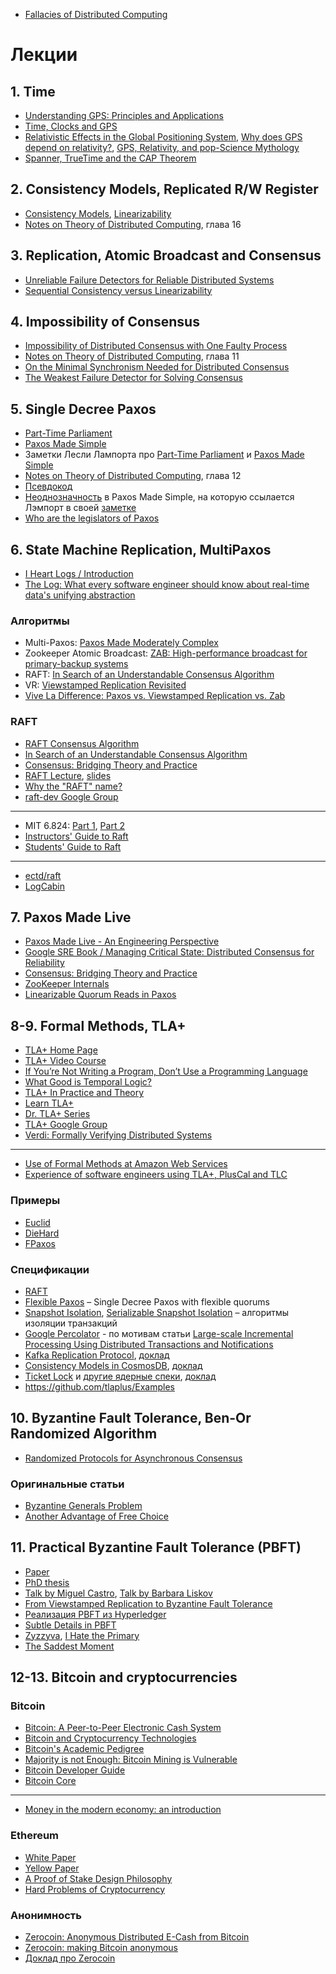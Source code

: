- [Fallacies of Distributed Computing](https://en.wikipedia.org/wiki/Fallacies_of_distributed_computing)

# Лекции

## 1. Time

- [Understanding GPS: Principles and Applications](http://d1.amobbs.com/bbs_upload782111/files_33/ourdev_584835O21W59.pdf)
- [Time, Clocks and GPS](http://www2.unb.ca/gge/Resources/gpsworld.nov-dec91.corr.pdf)
- [Relativistic Effects in the Global Positioning System](https://www.aapt.org/doorway/TGRU/articles/Ashbyarticle.pdf), [Why does GPS depend on relativity?](https://physics.stackexchange.com/a/128951), [GPS, Relativity, and
pop-Science Mythology](http://www.alternativephysics.org/book/GPSmythology.htm)
- [Spanner, TrueTime and the CAP Theorem](https://ai.google/research/pubs/pub45855)

## 2. Consistency Models, Replicated R/W Register

- [Consistency Models](https://jepsen.io/consistency), [Linearizability](https://jepsen.io/consistency/models/linearizable)
- [Notes on Theory of Distributed Computing](http://www.cs.yale.edu/homes/aspnes/classes/465/notes.pdf), глава 16

## 3. Replication, Atomic Broadcast and Consensus

- [Unreliable Failure Detectors for Reliable Distributed Systems](https://www.cs.utexas.edu/~lorenzo/corsi/cs380d/papers/p225-chandra.pdf)
- [Sequential Consistency versus Linearizability](https://pdfs.semanticscholar.org/787c/d132b7c849863393a01ae8f0d92b6a3f8cb3.pdf)

## 4. Impossibility of Consensus

- [Impossibility of Distributed Consensus with One Faulty Process](https://groups.csail.mit.edu/tds/papers/Lynch/jacm85.pdf)
- [Notes on Theory of Distributed Computing](http://www.cs.yale.edu/homes/aspnes/classes/465/notes.pdf), глава 11
- [On the Minimal Synchronism Needed for Distributed Consensus](https://www.cs.huji.ac.il/~dolev/pubs/p77-dolev.pdf)
- [The Weakest Failure Detector for Solving Consensus](https://cs.nyu.edu/courses/fall18/CSCI-GA.3033-002/papers/cht.pdf)

## 5. Single Decree Paxos

- [Part-Time Parliament](https://lamport.azurewebsites.net/pubs/lamport-paxos.pdf)
- [Paxos Made Simple](https://lamport.azurewebsites.net/pubs/paxos-simple.pdf)
- Заметки Лесли Лампорта про [Part-Time Parliament](http://lamport.azurewebsites.net/pubs/pubs.html#lamport-paxos) и [Paxos Made Simple](http://lamport.azurewebsites.net/pubs/pubs.html#paxos-simple)
- [Notes on Theory of Distributed Computing](http://www.cs.yale.edu/homes/aspnes/classes/465/notes.pdf), глава 12
- [Псевдокод](https://pdos.csail.mit.edu/archive/6.824-2013/notes/paxos-code.html)
- [Неоднозначность](https://stackoverflow.com/questions/29880949/contradiction-in-lamports-paxos-made-simple-paper) в Paxos Made Simple, на которую ссылается Лэмпорт в своей [заметке](http://lamport.azurewebsites.net/pubs/pubs.html#paxos-simple)
- [Who are the legislators of Paxos](https://cs.stackexchange.com/questions/12401/who-are-the-legislators-of-paxos) 

## 6. State Machine Replication, MultiPaxos

- [I Heart Logs / Introduction](https://www.oreilly.com/library/view/i-heart-logs/9781491909379/ch01.html)
- [The Log: What every software engineer should know about real-time data's unifying abstraction](https://engineering.linkedin.com/distributed-systems/log-what-every-software-engineer-should-know-about-real-time-datas-unifying)

### Алгоритмы
- Multi-Paxos: [Paxos Made Moderately Complex](http://www.cs.cornell.edu/courses/cs7412/2011sp/paxos.pdf)
- Zookeeper Atomic Broadcast: [ZAB: High-performance broadcast for primary-backup systems](http://knowably-attachments.s3.amazonaws.com/u/55b69a1ce4b00ab397d67250/7c8734d3cf02154499a9b3161ef9f575/Zab_2011.pdf)
- RAFT: [In Search of an Understandable Consensus Algorithm](https://raft.github.io/raft.pdf)
- VR: [Viewstamped Replication Revisited](http://pmg.csail.mit.edu/papers/vr-revisited.pdf)
- [Vive La Difference: Paxos vs. Viewstamped Replication vs. Zab](https://arxiv.org/pdf/1309.5671.pdf)

### RAFT

- [RAFT Consensus Algorithm](https://raft.github.io/)
- [In Search of an Understandable Consensus Algorithm](https://raft.github.io/raft.pdf)
- [Consensus: Bridging Theory and Practice](https://github.com/ongardie/dissertation)
- [RAFT Lecture](https://www.youtube.com/watch?v=YbZ3zDzDnrw), [slides](https://raft.github.io/slides/raftuserstudy2013.pdf)
- [Why the "RAFT" name?](https://groups.google.com/forum/#!topic/raft-dev/95rZqptGpmU)
- [raft-dev Google Group](https://groups.google.com/forum/#!forum/raft-dev)

---

- MIT 6.824: [Part 1](https://pdos.csail.mit.edu/6.824/notes/l-raft.txt), [Part 2](https://pdos.csail.mit.edu/6.824/notes/l-raft2.txt)
- [Instructors' Guide to Raft](https://thesquareplanet.com/blog/instructors-guide-to-raft/)
- [Students' Guide to Raft](https://thesquareplanet.com/blog/students-guide-to-raft/)

---

- [ectd/raft](https://github.com/etcd-io/etcd/tree/master/raft)
- [LogCabin](https://github.com/logcabin/logcabin)

## 7. Paxos Made Live

- [Paxos Made Live - An Engineering Perspective](https://www.cs.utexas.edu/users/lorenzo/corsi/cs380d/papers/paper2-1.pdf)
- [Google SRE Book / Managing Critical State: Distributed Consensus for Reliability](https://landing.google.com/sre/book/chapters/managing-critical-state.html)
- [Consensus: Bridging Theory and Practice](https://github.com/ongardie/dissertation/blob/master/book.pdf?raw=true)
- [ZooKeeper Internals](https://www.oreilly.com/library/view/zookeeper/9781449361297/ch09.html)
- [Linearizable Quorum Reads in Paxos](https://www.usenix.org/conference/hotstorage19/presentation/charapko)

## 8-9. Formal Methods, TLA+

- [TLA+ Home Page](https://lamport.azurewebsites.net/tla/tla.html)
- [TLA+ Video Course](http://lamport.azurewebsites.net/video/videos.html)
- [If You’re Not Writing a Program, Don’t Use a Programming Language](http://bulletin.eatcs.org/index.php/beatcs/article/view/539/532)
- [What Good is Temporal Logic?](https://www.microsoft.com/en-us/research/uploads/prod/2016/12/What-Good-Is-Temporal-Logic.pdf)
- [TLA+ In Practice and Theory](https://pron.github.io/posts/tlaplus_part1)
- [Learn TLA+](https://learntla.com/introduction/)
- [Dr. TLA+ Series](https://github.com/tlaplus/DrTLAPlus)
- [TLA+ Google Group](https://groups.google.com/forum/#!forum/tlaplus)
- [Verdi: Formally Verifying Distributed Systems](http://verdi.uwplse.org/)

---

- [Use of Formal Methods at Amazon Web Services](https://lamport.azurewebsites.net/tla/formal-methods-amazon.pdf)
- [Experience of software engineers	using TLA+, PlusCal and TLC](http://tla2012.loria.fr/contributed/newcombe-slides.pdf)

### Примеры

- [Euclid](https://github.com/afronski/playground-courses/blob/master/tla-plus/euclid-algorithm-sample/Euclid.tla)
- [DieHard](https://github.com/jameshfisher/tlaplus/tree/master/examples/DieHard)
- [FPaxos](https://github.com/fpaxos/fpaxos-tlaplus/blob/master/FPaxos.tla)

### Спецификации

- [RAFT](https://github.com/ongardie/raft.tla/blob/master/raft.tla)
- [Flexible Paxos](https://github.com/fpaxos/fpaxos-tlaplus/blob/master/FPaxos.tla) – Single Decree Paxos with flexible quorums
- [Snapshot Isolation](https://github.com/will62794/snapshot-isolation-spec/blob/master/SnapshotIsolation.tla), [Serializable Snapshot Isolation](https://github.com/pron/amazon-snapshot-spec/blob/master/serializableSnapshotIsolation.tla) – алгоритмы изоляции транзакций
- [Google Percolator](https://github.com/pingcap/tla-plus/blob/master/Percolator/Percolator.tla) - по мотивам статьи [Large-scale Incremental Processing Using Distributed Transactions and Notifications](https://static.googleusercontent.com/media/research.google.com/en//pubs/archive/36726.pdf)
- [Kafka Replication Protocol](https://github.com/hachikuji/kafka-specification/blob/master/Kip101.tla), [доклад](https://www.confluent.io/kafka-summit-sf18/hardening-kafka-replication)
- [Consistency Models in CosmosDB](https://github.com/Azure/azure-cosmos-tla/blob/master/general-model/cosmos_client.tla), [доклад](https://www.youtube.com/watch?v=Ej6dlMBvUBI)
- [Ticket Lock](https://kernel.googlesource.com/pub/scm/linux/kernel/git/cmarinas/kernel-tla/+/master/ticketlock.tla) и [другие ядерные спеки](https://kernel.googlesource.com/pub/scm/linux/kernel/git/cmarinas/kernel-tla/+/master/), [доклад](https://linuxplumbersconf.org/event/2/contributions/60/)
- https://github.com/tlaplus/Examples

## 10. Byzantine Fault Tolerance, Ben-Or Randomized Algorithm

- [Randomized Protocols for Asynchronous Consensus](http://www.cs.yale.edu/homes/aspnes/papers/randomized-consensus-survey.pdf)

### Оригинальные статьи
- [Byzantine Generals Problem](https://people.eecs.berkeley.edu/~luca/cs174/byzantine.pdf)
- [Another Advantage of Free Choice](https://allquantor.at/blockchainbib/pdf/ben1983another.pdf)

## 11. Practical Byzantine Fault Tolerance (PBFT)

- [Paper](http://pmg.csail.mit.edu/papers/osdi99.pdf)
- [PhD thesis](https://www.microsoft.com/en-us/research/wp-content/uploads/2017/01/thesis-mcastro.pdf)
- [Talk by Miguel Castro](https://www.youtube.com/watch?v=Q0xYCN-rvUs), [Talk by Barbara Liskov](https://www.youtube.com/watch?v=Uj638eFIWg8)
- [From Viewstamped Replication to Byzantine Fault Tolerance](http://www.pmg.csail.mit.edu/papers/vr-to-bft.pdf)
- [Реализация PBFT из Hyperledger](https://github.com/hyperledger-archives/fabric/tree/master/consensus/pbft)
- [Subtle Details in PBFT](http://ug93tad.github.io/pbft/)
- [Zyzzyva](http://www.cs.cornell.edu/lorenzo/papers/kotla07Zyzzyva.pdf), [I Hate the Primary](https://twitter.com/heidiann360/status/1198966119555579907)
- [The Saddest Moment](https://scholar.harvard.edu/files/mickens/files/thesaddestmoment.pdf)

## 12-13. Bitcoin and cryptocurrencies

### Bitcoin

- [Bitcoin: A Peer-to-Peer Electronic Cash System](https://bitcoin.org/bitcoin.pdf)
- [Bitcoin and Cryptocurrency Technologies](http://bitcoinbook.cs.princeton.edu/)
- [Bitcoin's Academic Pedigree](https://queue.acm.org/detail.cfm?id=3136559)
- [Majority is not Enough: Bitcoin Mining is Vulnerable](https://www.cs.cornell.edu/~ie53/publications/btcProcFC.pdf)
- [Bitcoin Developer Guide](https://bitcoin.org/en/developer-guide)
- [Bitcoin Core](https://github.com/bitcoin/bitcoin)

---

- [Money in the modern economy: an introduction](https://www.bankofengland.co.uk/quarterly-bulletin/2014/q1/money-in-the-modern-economy-an-introduction)

### Ethereum

- [White Paper](https://github.com/ethereum/wiki/wiki/White-Paper)
- [Yellow Paper](https://ethereum.github.io/yellowpaper/paper.pdf)
- [A Proof of Stake Design Philosophy](https://medium.com/@VitalikButerin/a-proof-of-stake-design-philosophy-506585978d51)
- [Hard Problems of Cryptocurrency](https://github.com/ethereum/wiki/wiki/Problems)

### Анонимность

- [Zerocoin: Anonymous Distributed E-Cash from Bitcoin](http://zerocoin.org/media/pdf/ZerocoinOakland.pdf)
- [Zerocoin: making Bitcoin anonymous](https://blog.cryptographyengineering.com/2013/04/11/zerocoin-making-bitcoin-anonymous/)
- [Доклад про Zerocoin](https://www.youtube.com/watch?v=4uWlqPIb1zw)